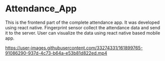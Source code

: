 # Attendance_App
This is the frontend part of the complete attendance app. It was developed using react native. Fingerprint sensor collect the attendance data and send it to the server. User can visualize the data using react native based mobile app.



https://user-images.githubusercontent.com/33274331/161899765-91086290-937d-4c73-b64a-e53b81d822ed.mp4

